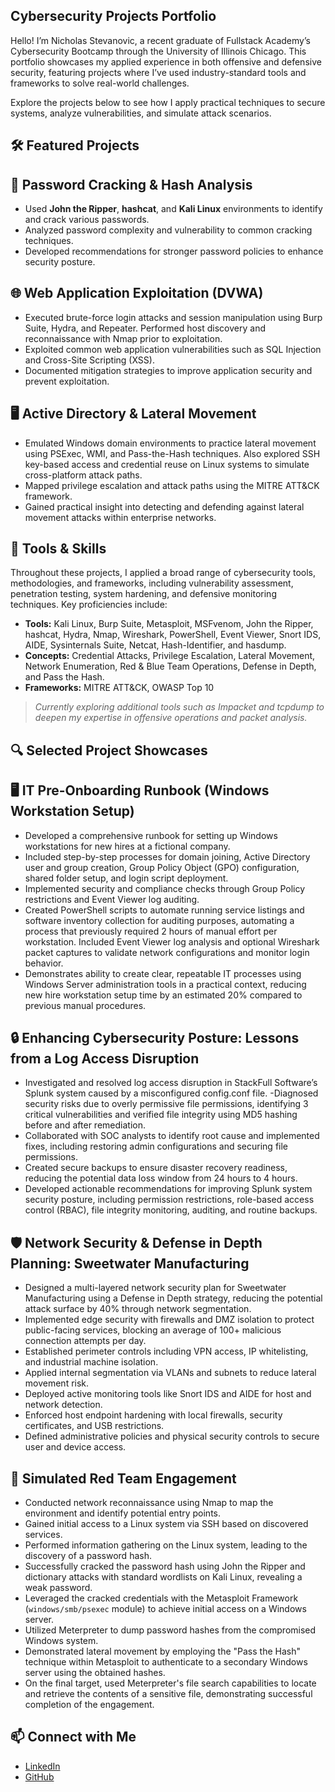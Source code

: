 ## Cybersecurity Projects Portfolio

Hello! I’m Nicholas Stevanovic, a recent graduate of Fullstack Academy’s Cybersecurity Bootcamp through the University of Illinois Chicago. This portfolio showcases my applied experience in both offensive and defensive security, featuring projects where I’ve used industry-standard tools and frameworks to solve real-world challenges.

Explore the projects below to see how I apply practical techniques to secure systems, analyze vulnerabilities, and simulate attack scenarios.

## 🛠️ Featured Projects


## 🔐 Password Cracking & Hash Analysis

 - Used **John the Ripper**, **hashcat**, and **Kali Linux** environments to identify and crack various passwords.
 - Analyzed password complexity and vulnerability to common cracking techniques.
 - Developed recommendations for stronger password policies to enhance security posture.

## 🌐 Web Application Exploitation (DVWA)

 - Executed brute-force login attacks and session manipulation using Burp Suite, Hydra, and Repeater. Performed host discovery and reconnaissance with Nmap prior to exploitation.
 - Exploited common web application vulnerabilities such as SQL Injection and Cross-Site Scripting (XSS).
 - Documented mitigation strategies to improve application security and prevent exploitation.

## 🖥️ Active Directory & Lateral Movement

 - Emulated Windows domain environments to practice lateral movement using PSExec, WMI, and Pass-the-Hash techniques. Also explored SSH key-based access and credential reuse on Linux systems to simulate cross-platform attack paths.
 - Mapped privilege escalation and attack paths using the MITRE ATT&CK framework.
 - Gained practical insight into detecting and defending against lateral movement attacks within enterprise networks.


## 🧰 Tools & Skills

Throughout these projects, I applied a broad range of cybersecurity tools, methodologies, and frameworks, including vulnerability assessment, penetration testing, system hardening, and defensive monitoring techniques. Key proficiencies include:

- **Tools:** Kali Linux, Burp Suite, Metasploit, MSFvenom, John the Ripper, hashcat, Hydra, Nmap, Wireshark, PowerShell, Event Viewer, Snort IDS, AIDE, Sysinternals Suite, Netcat, Hash-Identifier, and hasdump.  
- **Concepts:** Credential Attacks, Privilege Escalation, Lateral Movement, Network Enumeration, Red & Blue Team Operations, Defense in Depth, and Pass the Hash.  
- **Frameworks:** MITRE ATT&CK, OWASP Top 10

> _Currently exploring additional tools such as Impacket and tcpdump to deepen my expertise in offensive operations and packet analysis._


## 🔍 Selected Project Showcases

## 🖥️ IT Pre-Onboarding Runbook (Windows Workstation Setup)

- Developed a comprehensive runbook for setting up Windows workstations for new hires at a fictional company.
- Included step-by-step processes for domain joining, Active Directory user and group creation, Group Policy Object (GPO) configuration, shared folder setup, and login script deployment.
- Implemented security and compliance checks through Group Policy restrictions and Event Viewer log auditing.
- Created PowerShell scripts to automate running service listings and software inventory collection for auditing purposes, automating a process that previously required 2 hours of manual effort per workstation. Included Event Viewer log analysis and optional Wireshark packet captures to validate network configurations and monitor login behavior.
- Demonstrates ability to create clear, repeatable IT processes using Windows Server administration tools in a practical context, reducing new hire workstation setup time by an estimated 20% compared to previous manual procedures.


## 🔒 Enhancing Cybersecurity Posture: Lessons from a Log Access Disruption

- Investigated and resolved log access disruption in StackFull Software’s Splunk system caused by a misconfigured config.conf file.
-Diagnosed security risks due to overly permissive file permissions, identifying 3 critical vulnerabilities and verified file integrity using MD5 hashing before and after remediation.
- Collaborated with SOC analysts to identify root cause and implemented fixes, including restoring admin configurations and securing file permissions.
- Created secure backups to ensure disaster recovery readiness, reducing the potential data loss window from 24 hours to 4 hours.
- Developed actionable recommendations for improving Splunk system security posture, including permission restrictions, role-based access control (RBAC), file integrity
  monitoring, auditing, and routine backups.


## 🛡️ Network Security & Defense in Depth Planning: Sweetwater Manufacturing

- Designed a multi-layered network security plan for Sweetwater Manufacturing using a Defense in Depth strategy, reducing the potential attack surface by 40% through network segmentation.
- Implemented edge security with firewalls and DMZ isolation to protect public-facing services, blocking an average of 100+ malicious connection attempts per day.
- Established perimeter controls including VPN access, IP whitelisting, and industrial machine isolation.
- Applied internal segmentation via VLANs and subnets to reduce lateral movement risk.
- Deployed active monitoring tools like Snort IDS and AIDE for host and network detection.
- Enforced host endpoint hardening with local firewalls, security certificates, and USB restrictions.
- Defined administrative policies and physical security controls to secure user and device access.


## 🎯 Simulated Red Team Engagement

- Conducted network reconnaissance using Nmap to map the environment and identify potential entry points.
- Gained initial access to a Linux system via SSH based on discovered services.
- Performed information gathering on the Linux system, leading to the discovery of a password hash.
- Successfully cracked the password hash using John the Ripper and dictionary attacks with standard wordlists on Kali Linux, revealing a weak password.
- Leveraged the cracked credentials with the Metasploit Framework (`windows/smb/psexec` module) to achieve initial access on a Windows server.
- Utilized Meterpreter to dump password hashes from the compromised Windows system.
- Demonstrated lateral movement by employing the "Pass the Hash" technique within Metasploit to authenticate to a secondary Windows server using the obtained hashes.
- On the final target, used Meterpreter's file search capabilities to locate and retrieve the contents of a sensitive file, demonstrating successful completion of the engagement.





## 📫 Connect with Me
- [LinkedIn](https://linkedin.com/in/nicholas-stevanovic-6383561a0)
- [GitHub](https://github.com/nmstevanovic)
